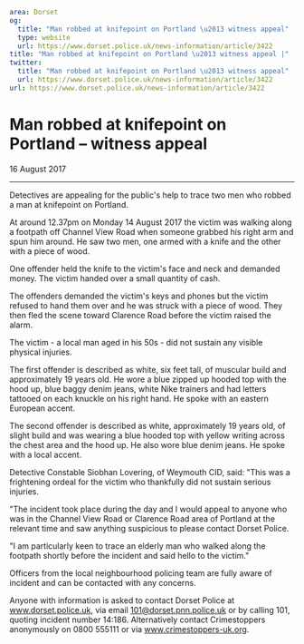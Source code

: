 ```yaml
area: Dorset
og:
  title: "Man robbed at knifepoint on Portland \u2013 witness appeal"
  type: website
  url: https://www.dorset.police.uk/news-information/article/3422
title: "Man robbed at knifepoint on Portland \u2013 witness appeal |"
twitter:
  title: "Man robbed at knifepoint on Portland \u2013 witness appeal"
  url: https://www.dorset.police.uk/news-information/article/3422
url: https://www.dorset.police.uk/news-information/article/3422
```

# Man robbed at knifepoint on Portland – witness appeal

16 August 2017

* * *

Detectives are appealing for the public's help to trace two men who robbed a man at knifepoint on Portland.

At around 12.37pm on Monday 14 August 2017 the victim was walking along a footpath off Channel View Road when someone grabbed his right arm and spun him around. He saw two men, one armed with a knife and the other with a piece of wood.

One offender held the knife to the victim's face and neck and demanded money. The victim handed over a small quantity of cash.

The offenders demanded the victim's keys and phones but the victim refused to hand them over and he was struck with a piece of wood. They then fled the scene toward Clarence Road before the victim raised the alarm.

The victim - a local man aged in his 50s - did not sustain any visible physical injuries.

The first offender is described as white, six feet tall, of muscular build and approximately 19 years old. He wore a blue zipped up hooded top with the hood up, blue baggy denim jeans, white Nike trainers and had letters tattooed on each knuckle on his right hand. He spoke with an eastern European accent.

The second offender is described as white, approximately 19 years old, of slight build and was wearing a blue hooded top with yellow writing across the chest area and the hood up. He also wore blue denim jeans. He spoke with a local accent.

Detective Constable Siobhan Lovering, of Weymouth CID, said: "This was a frightening ordeal for the victim who thankfully did not sustain serious injuries.

"The incident took place during the day and I would appeal to anyone who was in the Channel View Road or Clarence Road area of Portland at the relevant time and saw anything suspicious to please contact Dorset Police.

"I am particularly keen to trace an elderly man who walked along the footpath shortly before the incident and said hello to the victim."

Officers from the local neighbourhood policing team are fully aware of incident and can be contacted with any concerns.

Anyone with information is asked to contact Dorset Police at www.dorset.police.uk, via email 101@dorset.pnn.police.uk or by calling 101, quoting incident number 14:186. Alternatively contact Crimestoppers anonymously on 0800 555111 or via www.crimestoppers-uk.org.
